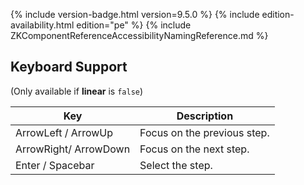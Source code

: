 {% include
version-badge.html version=9.5.0 %} <!--REQUIRED ZK EDITION: PE -->
{% include edition-availability.html edition="pe" %} {% include
ZKComponentReferenceAccessibilityNamingReference.md %}

## Keyboard Support

(Only available if <b>linear</b> is `false`)

| Key | Description |
|---|---|
| ArrowLeft / ArrowUp | Focus on the previous step. |
| ArrowRight/ ArrowDown | Focus on the next step. |
| Enter / Spacebar | Select the step. |
